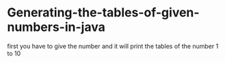 # Generating-the-tables-of-given-numbers-in-java
first you have to give the number and it will print the tables of the number 1 to 10
